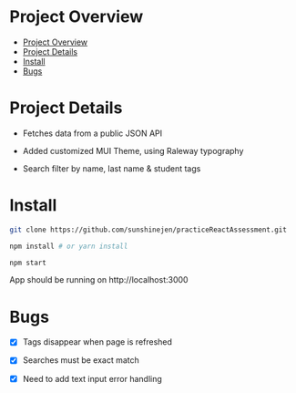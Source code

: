 

  
# Project Overview #
- [Project Overview](#project-overview)
- [Project Details](#project-details)
- [Install](#install)
- [Bugs](#bugs)


# Project Details 

- Fetches data from a public JSON API

- Added customized MUI Theme, using Raleway typography 

- Search filter by name, last name & student tags

# Install
```bash
git clone https://github.com/sunshinejen/practiceReactAssessment.git

npm install # or yarn install

npm start  
```
App should be running on http://localhost:3000 

# Bugs 
- [x] Tags disappear when page is refreshed

- [x] Searches must be exact match

- [x] Need to add text input error handling 